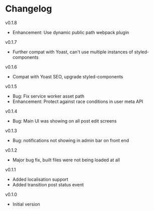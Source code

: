 Changelog
=========

v0.1.8

- Enhancement: Use dynamic public path webpack plugin

v0.1.7

- Further compat with Yoast, can't use multiple instances of styled-components

v0.1.6

- Compat with Yoast SEO, upgrade styled-components

v0.1.5

- Bug: Fix service worker asset path
- Enhancement: Protect against race conditions in user meta API

v0.1.4

- Bug: Main UI was showing on all post edit screens

v0.1.3

- Bug: notifications not showing in admin bar on front end

v0.1.2

- Major bug fix, built files were not being loaded at all

v0.1.1

- Added localisation support
- Added transition post status event

v0.1.0

- Initial version
